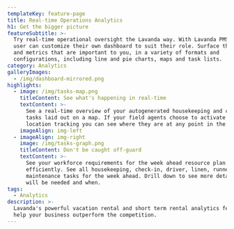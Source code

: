 ```yaml
---
templateKey: feature-page
title: Real-time Operations Analytics
h1: Get the bigger picture
featureSubtitle: >-
  Try real-time operational oversight the Lavanda way. With Lavanda PMS each
  user can customize their own dashboard to suit their role. Surface the data
  and metrics that are important to you, in a variety of formats and
  configurations, including line and pie charts, maps and task lists.
category: Analytics
galleryImages:
  - /img/dashboard-mirrored.png
highlights:
  - image: /img/tasks-map.png
    titleContent: See what's happening in real-time
    textContent: >-
      See a real-time overview of your autogenerated housekeeping and check-in
      tasks laid out on a map. If your field agents choose to activate field
      location tracking you can see where they are at any point in the day. 
    imageAlign: img-left
  - imageAlign: img-right
    image: /img/tasks-graph.png
    titleContent: Don't be caught off-guard
    textContent: >-
      See your workforce requirements for the week ahead resource plan
      efficiently. See all housekeeping, check-in, driver, linen, runner and
      maintenance tasks for the week ahead. Drill down to see more detail of who
      will be needed and when.
tags:
  - Analytics
description: >-
  Lavanda's powerful vacation rental and short term rental analytics features
  help your business outperform the competition.
---
```

